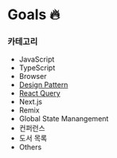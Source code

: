 # Goals 🔥

### 카테고리

- JavaScript
- TypeScript
- Browser
- [Design Pattern](https://github.com/taeyoungs/Goals/tree/main/design-patterns)
- [React Query](https://github.com/taeyoungs/Goals/tree/main/react-query)
- Next.js
- Remix
- Global State Manangement
- 컨퍼런스
- 도서 목록
- Others
